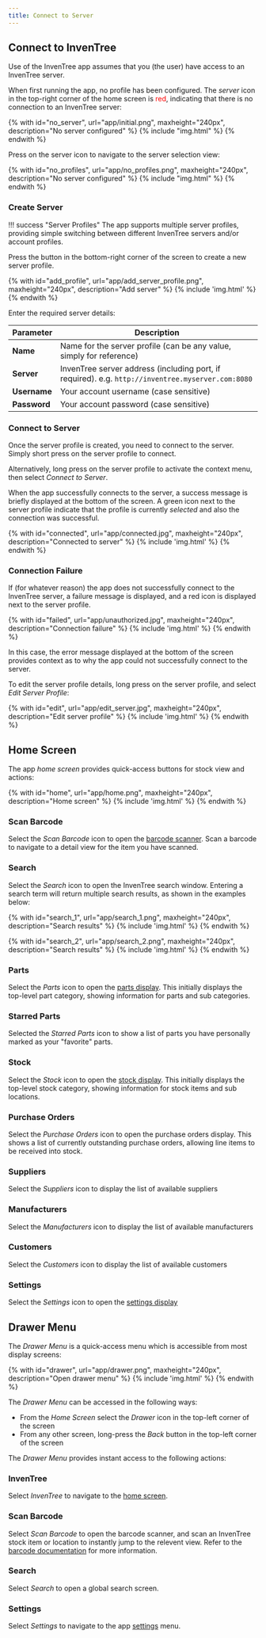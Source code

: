 ```yaml
---
title: Connect to Server
---
```


## Connect to InvenTree

Use of the InvenTree app assumes that you (the user) have access to an InvenTree server.

When first running the app, no profile has been configured. The *server* icon in the top-right corner of the home screen is <span style='color: red'>red</span>, indicating that there is no connection to an InvenTree server:

{% with id="no_server", url="app/initial.png", maxheight="240px", description="No server configured" %}
{% include "img.html" %}
{% endwith %}

Press on the server icon to navigate to the server selection view:

{% with id="no_profiles", url="app/no_profiles.png", maxheight="240px", description="No server configured" %}
{% include "img.html" %}
{% endwith %}


### Create Server

!!! success "Server Profiles"
    The app supports multiple server profiles, providing simple switching between different InvenTree servers and/or account profiles.

Press the <span class='fas fa-plus-circle blue'></span> button in the bottom-right corner of the screen to create a new server profile.

{% with id="add_profile", url="app/add_server_profile.png", maxheight="240px", description="Add server" %}
{% include 'img.html' %}
{% endwith %}

Enter the required server details:

| Parameter | Description |
| --- | --- |
| **Name** | Name for the server profile (can be any value, simply for reference) |
| **Server** | InvenTree server address (including port, if required). e.g. `http://inventree.myserver.com:8080` |
| **Username** | Your account username (case sensitive) |
| **Password** | Your account password (case sensitive) |

### Connect to Server

Once the server profile is created, you need to connect to the server. Simply short press on the server profile to connect.

Alternatively, long press on the server profile to activate the context menu, then select *Connect to Server*.

When the app successfully connects to the server, a success message is briefly displayed at the bottom of the screen. A green <span class='fas fa-check-circle green'></span> icon next to the server profile indicate that the profile is currently *selected* and also the connection was successful.

{% with id="connected", url="app/connected.jpg", maxheight="240px", description="Connected to server" %}
{% include 'img.html' %}
{% endwith %}

### Connection Failure

If (for whatever reason) the app does not successfully connect to the InvenTree server, a failure message is displayed, and a red <span class='fas fa-times-circle red'></span> icon is displayed next to the server profile.

{% with id="failed", url="app/unauthorized.jpg", maxheight="240px", description="Connection failure" %}
{% include 'img.html' %}
{% endwith %}

In this case, the error message displayed at the bottom of the screen provides context as to why the app could not successfully connect to the server.

To edit the server profile details, long press on the server profile, and select *Edit Server Profile*:

{% with id="edit", url="app/edit_server.jpg", maxheight="240px", description="Edit server profile" %}
{% include 'img.html' %}
{% endwith %}

## Home Screen

The app *home screen* provides quick-access buttons for stock view and actions:

{% with id="home", url="app/home.png", maxheight="240px", description="Home screen" %}
{% include 'img.html' %}
{% endwith %}

### Scan Barcode

Select the *Scan Barcode* icon to open the [barcode scanner](./barcode.md). Scan a barcode to navigate to a detail view for the item you have scanned.

### Search

Select the *Search* icon to open the InvenTree search window. Entering a search term will return multiple search results, as shown in the examples below:

{% with id="search_1", url="app/search_1.png", maxheight="240px", description="Search results" %}
{% include 'img.html' %}
{% endwith %}

{% with id="search_2", url="app/search_2.png", maxheight="240px", description="Search results" %}
{% include 'img.html' %}
{% endwith %}

### Parts

Select the *Parts* icon to open the [parts display](./part.md). This initially displays the top-level part category, showing information for parts and sub categories.

### Starred Parts

Selected the *Starred Parts* icon to show a list of parts you have personally marked as your "favorite" parts.

### Stock

Select the *Stock* icon to open the [stock display](./stock.md). This initially displays the top-level stock category, showing information for stock items and sub locations.

### Purchase Orders

Select the *Purchase Orders* icon to open the purchase orders display. This shows a list of currently outstanding purchase orders, allowing line items to be received into stock.

### Suppliers

Select the *Suppliers* icon to display the list of available suppliers

### Manufacturers

Select the *Manufacturers* icon to display the list of available manufacturers

### Customers

Select the *Customers* icon to display the list of available customers

### Settings

Select the *Settings* icon to open the [settings display](./settings.md)

## Drawer Menu

The *Drawer Menu* is a quick-access menu which is accessible from most display screens:

{% with id="drawer", url="app/drawer.png", maxheight="240px", description="Open drawer menu" %}
{% include 'img.html' %}
{% endwith %}

The *Drawer Menu* can be accessed in the following ways:

- From the *Home Screen* select the *Drawer* icon in the top-left corner of the screen
- From any other screen, long-press the *Back* button in the top-left corner of the screen

The *Drawer Menu* provides instant access to the following actions:

### InvenTree

Select *InvenTree* to navigate to the [home screen](#home-screen).

### Scan Barcode

Select *Scan Barcode* to open the barcode scanner, and scan an InvenTree stock item or location to instantly jump to the relevent view. Refer to the [barcode documentation](./barcode.md) for more information.

### Search

Select *Search* to open a global search screen.

### Settings

Select *Settings* to navigate to the app [settings](./settings.md) menu.

